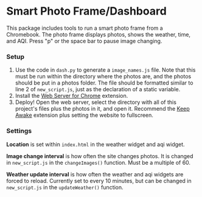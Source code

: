 # Smart Photo Frame/Dashboard

This package includes tools to run a smart photo frame from a Chromebook. The photo frame displays photos, shows the weather, time, and AQI. Press "p" or the space bar to pause image changing.

### Setup

1. Use the code in `dash.py` to generate a `image_names.js` file. Note that this must be run within the directory where the photos are, and the photos should be put in a photos folder. The file should be formatted similar to line 2 of `new_script.js`, just as the declaration of a static variable.
2. Install the [Web Server for Chrome](https://chrome.google.com/webstore/detail/web-server-for-chrome/ofhbbkphhbklhfoeikjpcbhemlocgigb?hl=en) extension.
3. Deploy! Open the web server, select the directory with all of this project's files plus the photos in it, and open it. Recommend the [Keep Awake](https://chrome.google.com/webstore/detail/keep-awake/bijihlabcfdnabacffofojgmehjdielb?hl=en) extension plus setting the website to fullscreen.

### Settings

**Location** is set within `index.html` in the weather widget and aqi widget.

**Image change interval** is how often the site changes photos. It is changed in `new_script.js` in the `changeImages()` function. Must be a multiple of 60.

**Weather update interval** is how often the weather and aqi widgets are forced to reload. Currently set to every 10 minutes, but can be changed in `new_script.js` in the `updateWeather()` function.
